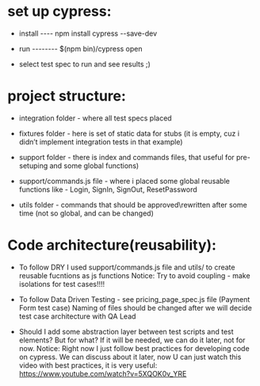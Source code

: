 # set up cypress:
 
- install  ---- npm install cypress --save-dev

- run -------- $(npm bin)/cypress open

- select test spec to run and see results ;)

# project structure: 
- integration folder - where all test specs placed

- fixtures folder - here is set of static data for stubs (it is empty, cuz i didn’t implement integration tests in that example)

- support folder - there is index and commands files, that useful for pre-setuping and some global functions) 

- support/commands.js file - where i placed some global reusable functions like - Login, SignIn, SignOut, ResetPassword

- utils folder - commands that should be approved\rewritten after some time (not so global, and can be changed)

# Code architecture(reusability): 

- To follow DRY I used support/commands.js file  and utils/ to create reusable fucntions as js functions
Notice: Try to avoid coupling - make isolations for test cases!!!!

- To follow Data Driven Testing - see pricing_page_spec.js file (Payment Form test case)
Naming of files should be changed after we will decide test case architecture with QA Lead

- Should I add some abstraction layer between test scripts and test elements? But for what? If it will be needed, we can do it later, not for now.
Notice: Right now I just follow best practices for developing code on cypress. We can discuss about it later, now U can just watch this video with best practices, it is very useful:
 https://www.youtube.com/watch?v=5XQOK0v_YRE


